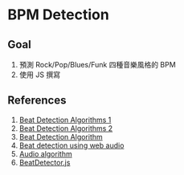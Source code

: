 # BPM Detection

## Goal
1. 預測 Rock/Pop/Blues/Funk 四種音樂風格的 BPM
2. 使用 JS 撰寫

## References
1. [Beat Detection Algorithms 1](http://mziccard.me/2015/05/28/beats-detection-algorithms-1/)
2. [Beat Detection Algorithms 2](http://mziccard.me/2015/05/28/beats-detection-algorithms-2/)
3. [Beat Detection Algorithm](http://archive.gamedev.net/archive/reference/programming/features/beatdetection/index.html)
4. [Beat detection using web audio](http://joesul.li/van/beat-detection-using-web-audio/)
5. [Audio algorithm](http://www.csie.ntnu.edu.tw/~u91029/Wave.html)
6. [BeatDetector.js](https://github.com/stasilo/BeatDetector)

